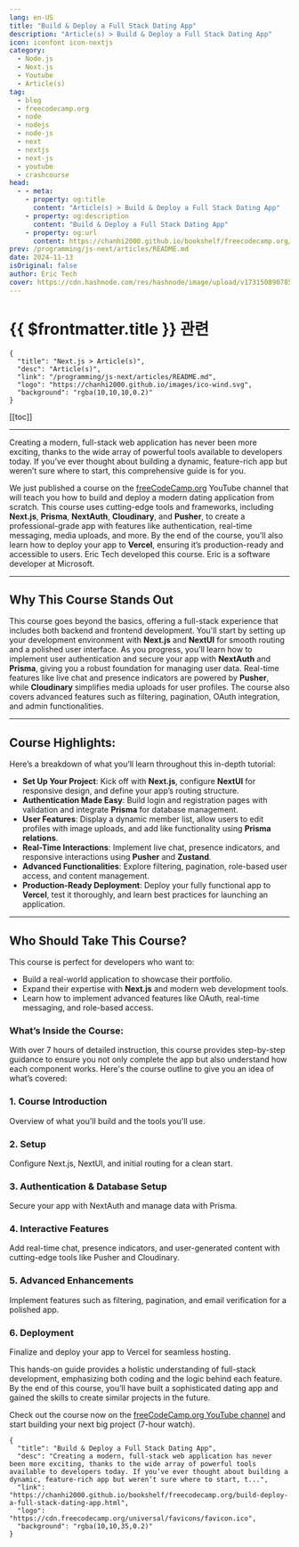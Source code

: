 ```yaml
---
lang: en-US
title: "Build & Deploy a Full Stack Dating App"
description: "Article(s) > Build & Deploy a Full Stack Dating App"
icon: iconfont icon-nextjs
category:
  - Node.js
  - Next.js
  - Youtube
  - Article(s)
tag:
  - blog
  - freecodecamp.org
  - node
  - nodejs
  - node-js
  - next
  - nextjs
  - next-js
  - youtube
  - crashcourse
head:
  - - meta:
    - property: og:title
      content: "Article(s) > Build & Deploy a Full Stack Dating App"
    - property: og:description
      content: "Build & Deploy a Full Stack Dating App"
    - property: og:url
      content: https://chanhi2000.github.io/bookshelf/freecodecamp.org/build-deploy-a-full-stack-dating-app.html
prev: /programming/js-next/articles/README.md
date: 2024-11-13
isOriginal: false
author: Eric Tech
cover: https://cdn.hashnode.com/res/hashnode/image/upload/v1731508907850/33dee9f9-6bed-4b4c-9c3c-5e455ab866b0.png
---
```


# {{ $frontmatter.title }} 관련

```component VPCard
{
  "title": "Next.js > Article(s)",
  "desc": "Article(s)",
  "link": "/programming/js-next/articles/README.md",
  "logo": "https://chanhi2000.github.io/images/ico-wind.svg",
  "background": "rgba(10,10,10,0.2)"
}
```

[[toc]]

---

<SiteInfo
  name="Build & Deploy a Full Stack Dating App"
  desc="Creating a modern, full-stack web application has never been more exciting, thanks to the wide array of powerful tools available to developers today. If you’ve ever thought about building a dynamic, feature-rich app but weren’t sure where to start, t..."
  url="https://freecodecamp.org/news/build-deploy-a-full-stack-dating-app"
  logo="https://cdn.freecodecamp.org/universal/favicons/favicon.ico"
  preview="https://cdn.hashnode.com/res/hashnode/image/upload/v1731508907850/33dee9f9-6bed-4b4c-9c3c-5e455ab866b0.png"/>

Creating a modern, full-stack web application has never been more exciting, thanks to the wide array of powerful tools available to developers today. If you’ve ever thought about building a dynamic, feature-rich app but weren’t sure where to start, this comprehensive guide is for you.

We just published a course on the [<FontIcon icon="fa-brands fa-free-code-camp"/>freeCodeCamp.org](http://freeCodeCamp.org) YouTube channel that will teach you how to build and deploy a modern dating application from scratch. This course uses cutting-edge tools and frameworks, including **Next.js**, **Prisma**, **NextAuth**, **Cloudinary**, and **Pusher**, to create a professional-grade app with features like authentication, real-time messaging, media uploads, and more. By the end of the course, you’ll also learn how to deploy your app to **Vercel**, ensuring it’s production-ready and accessible to users. Eric Tech developed this course. Eric is a software developer at Microsoft.

---

## Why This Course Stands Out

This course goes beyond the basics, offering a full-stack experience that includes both backend and frontend development. You'll start by setting up your development environment with **Next.js** and **NextUI** for smooth routing and a polished user interface. As you progress, you’ll learn how to implement user authentication and secure your app with **NextAuth** and **Prisma**, giving you a robust foundation for managing user data. Real-time features like live chat and presence indicators are powered by **Pusher**, while **Cloudinary** simplifies media uploads for user profiles. The course also covers advanced features such as filtering, pagination, OAuth integration, and admin functionalities.

---

## Course Highlights:

Here’s a breakdown of what you’ll learn throughout this in-depth tutorial:

- **Set Up Your Project**: Kick off with **Next.js**, configure **NextUI** for responsive design, and define your app’s routing structure.
- **Authentication Made Easy**: Build login and registration pages with validation and integrate **Prisma** for database management.
- **User Features**: Display a dynamic member list, allow users to edit profiles with image uploads, and add like functionality using **Prisma relations**.
- **Real-Time Interactions**: Implement live chat, presence indicators, and responsive interactions using **Pusher** and **Zustand**.
- **Advanced Functionalities**: Explore filtering, pagination, role-based user access, and content management.
- **Production-Ready Deployment**: Deploy your fully functional app to **Vercel**, test it thoroughly, and learn best practices for launching an application.

---

## Who Should Take This Course?

This course is perfect for developers who want to:

- Build a real-world application to showcase their portfolio.
- Expand their expertise with **Next.js** and modern web development tools.
- Learn how to implement advanced features like OAuth, real-time messaging, and role-based access.

### What’s Inside the Course:

With over 7 hours of detailed instruction, this course provides step-by-step guidance to ensure you not only complete the app but also understand how each component works. Here's the course outline to give you an idea of what’s covered:

### 1. Course Introduction

Overview of what you'll build and the tools you'll use.

### 2. Setup

Configure Next.js, NextUI, and initial routing for a clean start.

### 3. Authentication & Database Setup

Secure your app with NextAuth and manage data with Prisma.

### 4. Interactive Features

Add real-time chat, presence indicators, and user-generated content with cutting-edge tools like Pusher and Cloudinary.

### 5. Advanced Enhancements

Implement features such as filtering, pagination, and email verification for a polished app.

### 6. Deployment

Finalize and deploy your app to Vercel for seamless hosting.

This hands-on guide provides a holistic understanding of full-stack development, emphasizing both coding and the logic behind each feature. By the end of this course, you’ll have built a sophisticated dating app and gained the skills to create similar projects in the future.

Check out the course now on the [<FontIcon icon="fa-brands fa-youtube"/>freeCodeCamp.org YouTube channel](https://youtu.be/JTNBJHba_sE) and start building your next big project (7-hour watch).

<VidStack src="youtube/JTNBJHba_sE" />

<!-- TODO: add ARTICLE CARD -->
```component VPCard
{
  "title": "Build & Deploy a Full Stack Dating App",
  "desc": "Creating a modern, full-stack web application has never been more exciting, thanks to the wide array of powerful tools available to developers today. If you’ve ever thought about building a dynamic, feature-rich app but weren’t sure where to start, t...",
  "link": "https://chanhi2000.github.io/bookshelf/freecodecamp.org/build-deploy-a-full-stack-dating-app.html",
  "logo": "https://cdn.freecodecamp.org/universal/favicons/favicon.ico",
  "background": "rgba(10,10,35,0.2)"
}
```
